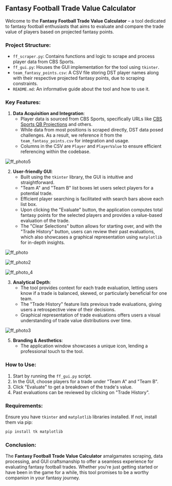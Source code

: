 ## Fantasy Football Trade Value Calculator

Welcome to the **Fantasy Football Trade Value Calculator** – a tool dedicated to fantasy football enthusiasts that aims to evaluate and compare the trade value of players based on projected fantasy points.

### Project Structure:
- `ff_scraper.py`: Contains functions and logic to scrape and process player data from CBS Sports.
- `ff_gui.py`: Houses the GUI implementation for the tool using `tkinter`.
- `team_fantasy_points.csv`: A CSV file storing DST player names along with their respective projected fantasy points, due to scraping constraints.
- `README.md`: An informative guide about the tool and how to use it.

### Key Features:

1. **Data Acquisition and Integration**:
    - Player data is sourced from CBS Sports, specifically URLs like [CBS Sports QB Projections](https://www.cbssports.com/fantasy/football/stats/QB/2023/season/projections/nonppr/) and others.
    - While data from most positions is scraped directly, DST data posed challenges. As a result, we reference it from the `team_fantasy_points.csv` for integration and usage.
    - Columns in the CSV are `Player` and `PlayerValue` to ensure efficient referencing within the codebase.

![ff_photo5](https://github.com/bennettnottingham/Fantasy-Football-Trade-Calculator/assets/65934399/0a979ecd-25b5-4ecc-b675-ba259fa36a32)

2. **User-friendly GUI**:
    - Built using the `tkinter` library, the GUI is intuitive and straightforward.
    - "Team A" and "Team B" list boxes let users select players for a potential trade.
    - Efficient player searching is facilitated with search bars above each list box.
    - Upon clicking the "Evaluate" button, the application computes total fantasy points for the selected players and provides a value-based evaluation of the trade.
    - The "Clear Selections" button allows for starting over, and with the "Trade History" button, users can review their past evaluations, which also showcases a graphical representation using `matplotlib` for in-depth insights.

![ff_photo](https://github.com/bennettnottingham/Fantasy-Football-Trade-Calculator/assets/65934399/628f3b56-87a6-4705-973f-f0ea0907b220)

![ff_photo2](https://github.com/bennettnottingham/Fantasy-Football-Trade-Calculator/assets/65934399/04705db5-83b7-4702-a746-ecfc29ef3173)

![ff_photo_4](https://github.com/bennettnottingham/Fantasy-Football-Trade-Calculator/assets/65934399/b4d8c4df-f3cc-4e3d-b430-53654ebfb96c)

3. **Analytical Depth**:
    - The tool provides context for each trade evaluation, letting users know if a trade is balanced, skewed, or particularly beneficial for one team.
    - The "Trade History" feature lists previous trade evaluations, giving users a retrospective view of their decisions.
    - Graphical representation of trade evaluations offers users a visual understanding of trade value distributions over time.

![ff_photo3](https://github.com/bennettnottingham/Fantasy-Football-Trade-Calculator/assets/65934399/b0b75bb4-19a5-470d-ac1d-4580b1401b89)

5. **Branding & Aesthetics**:
    - The application window showcases a unique icon, lending a professional touch to the tool.

### How to Use:

1. Start by running the `ff_gui.py` script.
2. In the GUI, choose players for a trade under "Team A" and "Team B".
3. Click "Evaluate" to get a breakdown of the trade's value.
4. Past evaluations can be reviewed by clicking on "Trade History".

### Requirements:
Ensure you have `tkinter` and `matplotlib` libraries installed. If not, install them via pip:

```bash
pip install tk matplotlib
```

### Conclusion:
The **Fantasy Football Trade Value Calculator** amalgamates scraping, data processing, and GUI craftsmanship to offer a seamless experience for evaluating fantasy football trades. Whether you're just getting started or have been in the game for a while, this tool promises to be a worthy companion in your fantasy journey.
